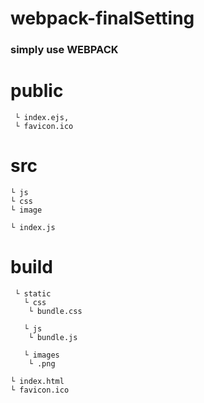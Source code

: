 # webpack-finalSetting

### simply use WEBPACK

# public
     └ index.ejs, 
     └ favicon.ico

# src
    └ js
    └ css
    └ image
    
    └ index.js


# build
     └ static
       └ css
        └ bundle.css
        
       └ js
        └ bundle.js
        
       └ images
        └ .png

    └ index.html
    └ favicon.ico

